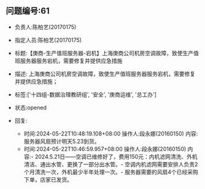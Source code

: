 ## 问题编号:61
- 负责人:陈柏艺(20170175)
- 指定人员:陈柏艺(20170175)
- 标题:【庚商-生产值班服务器-宕机】上海庚商公司机房空调故障，致使生产值班服务器服务宕机，需要修复并提供应急措施
- 描述:
上海庚商公司机房空调故障，致使生产值班服务器服务宕机，需要修复并提供应急措施；

- 标签:['十四组-数据治理教研组', '安全', '庚商运维', '总工办']
- 状态:opened
- 回复:
    - 时间:2024-05-22T10:48:19.108+08:00
      操作人:段永娜(20160150)
      内容:服务器风扇预计明天5.23到货。
    - 时间:2024-05-22T10:46:59.957+08:00
      操作人:段永娜(20160150)
      内容:- 2024.5.21日——空调已维修好了，费用150元：内机滤网清洗、外机清洁、通出水管、更换了一部分出水管。- 空调内机滤网需要安排人负责2个月清洗一次，外机最少半年处理一次。- 服务器需要的风扇4个已经采购下单，店家已发货。